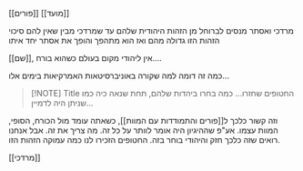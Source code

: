 [[פורים]]
[[מועד]]

מרדכי ואסתר מנסים לברוחל מן הזהות היהודית שלהם
עד שמרדכי מבין שאין להם סיכוי
הזהות הזו גדולה מהם
ואז הוא מתהפך והופך את אסתר יחד איתו


[[שם]], אין ליהודי מקום בעולם כשהוא בורח....

כמה זה דומה למה שקורה באוניברסיטאות האמרקיאות בימים אלו...



> [!NOTE] Title
> החטופים שחזרו... כמה בחרו ביהדות שלהם, תחת שנאה כיה כמו שניתן היה לדמיין...

וזה קשור כלכך ל[[פורים והתמודדות עם המוות]], כשאתה עומד מול הכורח, הסופי, המוות עצמו. אע"פ שההיגיון היה אומר לוותר על כל זה. מה צריך את זה. אבל אנחנו רואים שזה כלכך חזק והיהודי בוחר בזה.
החטופים הזכירו לנו כמה עמוקה הזהות הזו.

[[מרדכי]]